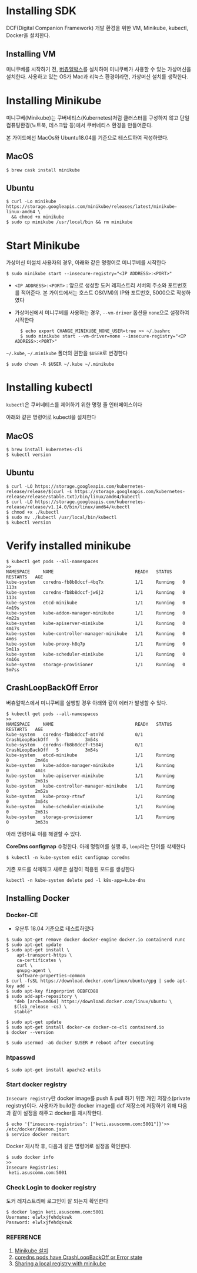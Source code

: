 # Installing SDK

 DCF(Digital Companion Framework) 개발 환경을 위한 VM, Minikube, kubectl,  Docker을 설치한다.

## Installing VM

미니쿠베를 시작하기 전, [버츄얼박스](https://www.virtualbox.org/)를 설치하여 미니쿠베가 사용할 수 있는 가상머신을 설치한다.  사용하고 있는 OS가 Mac과 리눅스 환경이라면,  가상머신 설치를 생략한다.

# Installing Minikube

미니쿠베(Minikube)는 쿠버네티스(Kubernetes)처럼 클러스터를 구성하지 않고 단일 컴퓨팅환경(노트북, 데스크탑 등)에서 쿠버네티스 환경을 만들어준다.

본 가이드에선 MacOs와 Ubuntu18.04를 기준으로 테스트하여 작성하였다.

## MacOS

    $ brew cask install minikube

## Ubuntu

    $ curl -Lo minikube https://storage.googleapis.com/minikube/releases/latest/minikube-linux-amd64 \
      && chmod +x minikube
    $ sudo cp minikube /usr/local/bin && rm minikube

# Start Minikube

가상머신 미설치 사용자의 경우, 아래와 같은 명령어로 미니쿠베를 시작한다

    $ sudo minikube start --insecure-registry="<IP ADDRESS>:<PORT>"

- `<IP ADDRESS>:<PORT>` : 앞으로 생성할 도커 레지스트리 서버의 주소와 포트번호를 적어준다. 본 가이드에서는 호스트 OS(VM)의 IP와 포트번호,  5000으로 작성하였다
- 가상머신에서 미니쿠베를 사용하는 경우, `--vm-driver` 옵션을 `none`으로 설정하여 시작한다
  
        $ echo export CHANGE_MINIKUBE_NONE_USER=true >> ~/.bashrc
        $ sudo minikube start --vm-driver=none --insecure-registry="<IP ADDRESS>:<PORT>"

`~/.kube`,  `~/.minikube` 폴더의 권한을 `$USER`로 변경한다

    $ sudo chown -R $USER ~/.kube ~/.minikube

# Installing kubectl

`kubectl`은 쿠버네티스를 제어하기 위한 명령 줄 인터페이스이다

아래와 같은 명령어로 kubectl을 설치한다

## MacOS

    $ brew install kubernetes-cli
    $ kubectl version

## Ubuntu

    $ curl -LO https://storage.googleapis.com/kubernetes-release/release/$(curl -s https://storage.googleapis.com/kubernetes-release/release/stable.txt)/bin/linux/amd64/kubectl
    $ curl -LO https://storage.googleapis.com/kubernetes-release/release/v1.14.0/bin/linux/amd64/kubectl
    $ chmod +x ./kubectl
    $ sudo mv ./kubectl /usr/local/bin/kubectl
    $ kubectl version

# Verify installed minikube

    $ kubectl get pods --all-namespaces
    >>
    NAMESPACE     NAME                               READY   STATUS             RESTARTS   AGE
    kube-system   coredns-fb8b8dccf-4bq7x            1/1     Running   0          113s
    kube-system   coredns-fb8b8dccf-jw6j2            1/1     Running   0          113s
    kube-system   etcd-minikube                      1/1     Running   0          4m19s
    kube-system   kube-addon-manager-minikube        1/1     Running   0          4m22s
    kube-system   kube-apiserver-minikube            1/1     Running   0          4m17s
    kube-system   kube-controller-manager-minikube   1/1     Running   0          4m6s
    kube-system   kube-proxy-h8q7p                   1/1     Running   0          5m11s
    kube-system   kube-scheduler-minikube            1/1     Running   0          4m16s
    kube-system   storage-provisioner                1/1     Running   0          5m7ss

## CrashLoopBackOff Error

버츄얼박스에서 미니쿠베를 실행할 경우 아래와 같이 에러가 발생할 수 있다.

    $ kubectl get pods --all-namespaces
    >>
    NAMESPACE     NAME                               READY   STATUS             RESTARTS   AGE
    kube-system   coredns-fb8b8dccf-mtn7d            0/1     CrashLoopBackOff   5          3m54s
    kube-system   coredns-fb8b8dccf-t584j            0/1     CrashLoopBackOff   5          3m54s
    kube-system   etcd-minikube                      1/1     Running            0          2m46s
    kube-system   kube-addon-manager-minikube        1/1     Running            0          4m1s
    kube-system   kube-apiserver-minikube            1/1     Running            0          2m51s
    kube-system   kube-controller-manager-minikube   1/1     Running            0          2m52s
    kube-system   kube-proxy-rtswf                   1/1     Running            0          3m54s
    kube-system   kube-scheduler-minikube            1/1     Running            0          2m51s
    kube-system   storage-provisioner                1/1     Running            0          3m53s

아래 명령어로 이를 해결할 수 있다.

**CoreDns configmap** 수정한다. 아래 명령어를 실행 후, `loop`라는 단어를 삭제한다

    $ kubectl -n kube-system edit configmap coredns

기존 포드를 삭제하고 새로운 설정이 적용된 포드를 생성한다

    kubectl -n kube-system delete pod -l k8s-app=kube-dns

## Installing Docker

### Docker-CE

* 우분투 18.04 기준으로 테스트하였다

```
$ sudo apt-get remove docker docker-engine docker.io containerd runc
$ sudo apt-get update
$ sudo apt-get install \
    apt-transport-https \
    ca-certificates \
    curl \
    gnupg-agent \
    software-properties-common
$ curl -fsSL https://download.docker.com/linux/ubuntu/gpg | sudo apt-key add -
$ sudo apt-key fingerprint 0EBFCD88
$ sudo add-apt-repository \
   "deb [arch=amd64] https://download.docker.com/linux/ubuntu \
   $(lsb_release -cs) \
   stable"

$ sudo apt-get update
$ sudo apt-get install docker-ce docker-ce-cli containerd.io
$ docker --version

$ sudo usermod -aG docker $USER # reboot after executing
```

### htpasswd

```
$ sudo apt-get install apache2-utils
```

### Start docker registry

`Insecure registry`란 docker image를 push & pull 하기 위한 개인 저장소(private registry)이다.  사용자가 build한 docker image를 dcf 저장소에 저장하기 위해 다음과 같이 설정을 해주고 docker를 재시작한다.

```
$ echo '{"insecure-registries": ["keti.asuscomm.com:5001"]}'>> /etc/docker/daemon.json
$ service docker restart
```

Docker 재시작 후, 다음과 같은 명령어로 설정을 확인한다.

```
$ sudo docker info
>>
Insecure Registries:
 keti.asuscomm.com:5001
```

### Check Login to docker registry

도커 레지스트리에 로그인이 잘 되는지 확인한다

```
$ docker login keti.asuscomm.com:5001
Username: elwlxjfehdqkswk
Password: elwlxjfehdqkswk
```

### 

### REFERENCE

1. [Minikube 설치](https://kubernetes.io/ko/docs/tasks/tools/install-minikube/)
2. [coredns pods have CrashLoopBackOff or Error state](https://stackoverflow.com/a/53414041/2153777)
3. [Sharing a local registry with minikube](https://blog.hasura.io/sharing-a-local-registry-for-minikube-37c7240d0615/)
